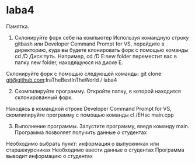 # laba4
Памятка.
1. Склонируйте форк себе на компьютер
Используя командную строку gitbash или Developer Command Prompt for VS, перейдите в директорию, куда вы будете клонировать форк с помощью команды cd /D *Диск:путь*. Например, cd /D E:new folder переместит вас в папку new folder, находящуюся на диске E.

Склонируйте форк с помощью следующей команды: git clone git@github.com:IraTheBestInTheWorld / laba4

2. Скомпилируйте программу.
Откройте папку, в которой находится склонированный форк.

Находясь в командной строке Developer Command Prompt for VS, скомпилируйте программу с помощью команды cl /EHsc main.cpp 

3. Выполнение программы.
Запустите программу, введя команду main.
Программа позволяет получить данные о студентах

Необходимо выбрать  пункт: информация о  выпускниках или старшекурсниках
Необходимо ввести данные о студентах
Программа выводит информацию о студентах
